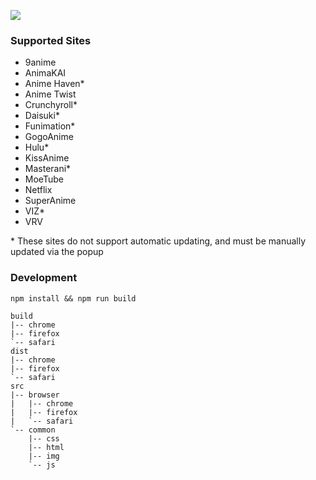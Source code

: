 <a href="https://chrome.google.com/webstore/detail/kitsu-updater/maaganaggnnofcmkongapkhkjlehedfj"><img src="https://developer.chrome.com/webstore/images/ChromeWebStore_BadgeWBorder_v2_206x58.png"/></a>

### Supported Sites

- 9anime
- AnimaKAI
- Anime Haven*
- Anime Twist
- Crunchyroll*
- Daisuki*
- Funimation*
- GogoAnime
- Hulu*
- KissAnime
- Masterani*
- MoeTube
- Netflix
- SuperAnime
- VIZ*
- VRV

\* These sites do not support automatic updating, and must be manually updated via the popup

### Development

`npm install && npm run build`

```
build
|-- chrome
|-- firefox
`-- safari
dist
|-- chrome
|-- firefox
`-- safari
src
|-- browser
|   |-- chrome
|   |-- firefox
|   `-- safari
`-- common
    |-- css
    |-- html
    |-- img
    `-- js
```
